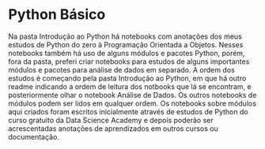 # Python Básico
 
 Na pasta Introdução ao Python há notebooks com anotações dos meus estudos de Python do zero à Programação Orientada a Objetos. Nesses notebooks também há uso de alguns módulos e pacotes Python, porém, fora da pasta, preferi criar notebooks para estudos de alguns importantes módulos e pacotes para análise de dados em separado.
 A ordem dos estudos é começando pela pasta Introdução ao Python, em que há outro readme indicando a ordem de leitura dos notbooks que lá se encontram, e posteriormente olhar o notebook Análise de Dados. Os outros notebooks de módulos podem ser lidos em qualquer ordem.
 Os notebooks sobre módulos aqui criados foram escritos inicialmente através de estudos de Python do curso gratuito da Data Science Academy e depois poderão ser acrescentadas anotações de aprendizados em outros cursos ou documentação.
